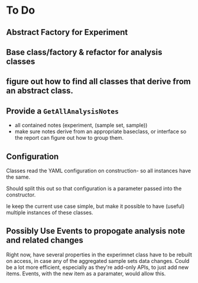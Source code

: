 # To Do #

## Abstract Factory for Experiment

## Base class/factory & refactor for analysis classes

## figure out how to find all classes that derive from an abstract class.


## Provide a `GetAllAnalysisNotes`
- all contained notes (experiment, (sample set, sample))
- make sure notes derive from an appropriate baseclass, or interface so the report can figure out how to group them.

## Configuration ##

Classes read the YAML configuration on construction- so all instances have the same.

Should split this out so that configuration is a parameter passed into the constructor.

Ie keep the current use case simple, but make it possible to have (useful) multiple instances of these classes.

## Possibly Use Events to propogate analysis note and related changes 

Right now, have several properties in the experimnet class have to be rebuilt on access, in case any of the aggregated sample sets data changes.
Could be a lot more efficient, especially as they're add-only APIs, to just add new items. Events, with the new item as a paramater, would allow this.

